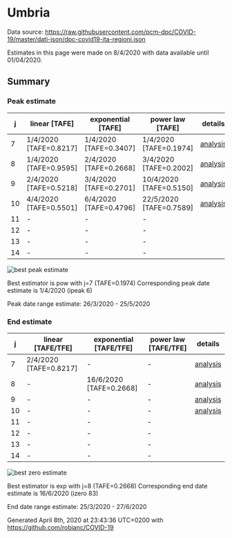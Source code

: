 # Umbria


Data source: https://raw.githubusercontent.com/pcm-dpc/COVID-19/master/dati-json/dpc-covid19-ita-regioni.json

Estimates in this page were made on 8/4/2020 with data available until 01/04/2020.


## Summary 

### Peak estimate 
|j|linear [TAFE]|exponential [TAFE]|power law [TAFE]|details|
|---|----|-----------|---------|-------|
|7|1/4/2020 [TAFE=0.8217]|1/4/2020 [TAFE=0.3407]|1/4/2020 [TAFE=0.1974]|[analysis](COVID-19_umbria_j7_2020-04-01.md)|
|8|1/4/2020 [TAFE=0.9595]|2/4/2020 [TAFE=0.2668]|3/4/2020 [TAFE=0.2002]|[analysis](COVID-19_umbria_j8_2020-04-01.md)|
|9|2/4/2020 [TAFE=0.5218]|3/4/2020 [TAFE=0.2701]|10/4/2020 [TAFE=0.5150]|[analysis](COVID-19_umbria_j9_2020-04-01.md)|
|10|4/4/2020 [TAFE=0.5501]|6/4/2020 [TAFE=0.4796]|22/5/2020 [TAFE=0.7589]|[analysis](COVID-19_umbria_j10_2020-04-01.md)|
|11|-|-|-||
|12|-|-|-||
|13|-|-|-||
|14|-|-|-||

![best peak estimate](COVID-19_umbria_j7_2020-04-01.png)

Best estimator is pow with j=7 (TAFE=0.1974)
Corresponding peak date estimate is 1/4/2020 (ipeak 6)


Peak date range estimate: 26/3/2020 - 25/5/2020

### End estimate 
|j|linear [TAFE/TFE]|exponential [TAFE/TFE]|power law [TAFE/TFE]|details|
|---|----|-----------|---------|-------|
|7|2/4/2020 [TAFE=0.8217]|-|-|[analysis](COVID-19_umbria_j7_2020-04-01.md)|
|8|-|16/6/2020 [TAFE=0.2668]|-|[analysis](COVID-19_umbria_j8_2020-04-01.md)|
|9|-|-|-|[analysis](COVID-19_umbria_j9_2020-04-01.md)|
|10|-|-|-|[analysis](COVID-19_umbria_j10_2020-04-01.md)|
|11|-|-|-||
|12|-|-|-||
|13|-|-|-||
|14|-|-|-||

![best zero estimate](COVID-19_umbria_j8_2020-04-01.png)

Best estimator is exp with j=8 (TAFE=0.2668)
Corresponding end date estimate is 16/6/2020 (izero 83)


End date range estimate: 25/3/2020 - 27/6/2020

Generated April 8th, 2020 at 23:43:36 UTC+0200 with https://github.com/robianc/COVID-19
